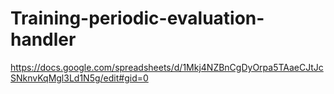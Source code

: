 # Training-periodic-evaluation-handler
https://docs.google.com/spreadsheets/d/1Mkj4NZBnCgDyOrpa5TAaeCJtJcSNknvKqMgl3Ld1N5g/edit#gid=0
